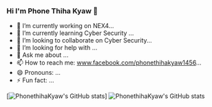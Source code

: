 ### Hi I'm Phone Thiha Kyaw 👋

- 🔭 I’m currently working on NEX4...
- 🌱 I’m currently learning Cyber Security ...
- 👯 I’m looking to collaborate on Cyber Security...
- 🤔 I’m looking for help with ...
- 💬 Ask me about ...
- 📫 How to reach me: www.facebook.com/phonethihakyaw1456...
- 😄 Pronouns: ...
- ⚡ Fun fact: ...

<!--
**phonethihakyaw/phonethihakyaw** is a ✨ _special_ ✨ repository because its `README.md` (this file) appears on your GitHub profile.


-->

[![PhonethihaKyaw's GitHub stats](https://github-readme-stats.vercel.app/api?username=phonethihakyaw)]
![PhonethihaKyaw's GitHub stats](https://github-readme-stats.vercel.app/api?username=phonethihakyaw&show_icons=true)

